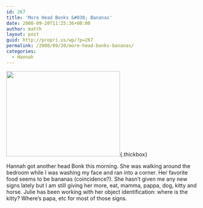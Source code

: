 ```yaml
---
id: 267
title: 'More Head Bonks &#038; Bananas'
date: 2008-09-20T11:25:36+00:00
author: matth
layout: post
guid: http://propri.us/wp/?p=267
permalink: /2008/09/20/more-head-bonks-bananas/
categories:
  - Hannah
---
```

[<img class="alignnone size-full wp-image-364" src="http://hippeelee.com/blog/wp-content/uploads/2008/09/l-640-480-50a8ec3b-fb03-44a4-886a-55285732b825.jpeg" alt="" width="300" height="225" />](http://hippeelee.com/blog/wp-content/uploads/2008/09/l-640-480-50a8ec3b-fb03-44a4-886a-55285732b825.jpeg){.thickbox}

Hannah got another head Bonk this morning. She was walking around the bedroom while I was washing my face and ran into a corner. Her favorite food seems to be bananas (coincidence?). She hasn&#8217;t given me any new signs lately but I am still giving her more, eat, mamma, pappa, dog, kitty and horse. Julie has been working with her object identification: where is the kitty? Where&#8217;s papa, etc for most of those signs.

<span style="color: #0000ee; text-decoration: underline;"><br /> </span>